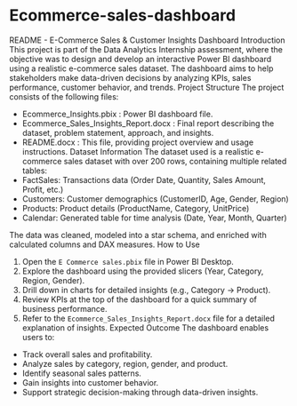 # Ecommerce-sales-dashboard
README - E-Commerce Sales & Customer Insights Dashboard
Introduction
This project is part of the Data Analytics Internship assessment, where the objective was to design and develop an interactive Power BI dashboard using a realistic e-commerce sales dataset. The dashboard aims to help stakeholders make data-driven decisions by analyzing KPIs, sales performance, customer behavior, and trends.
Project Structure
The project consists of the following files:
- Ecommerce_Insights.pbix : Power BI dashboard file.
- Ecommerce_Sales_Insights_Report.docx : Final report describing the dataset, problem statement, approach, and insights.
- README.docx : This file, providing project overview and usage instructions.
Dataset Information
The dataset used is a realistic e-commerce sales dataset with over 200 rows, containing multiple related tables:
- FactSales: Transactions data (Order Date, Quantity, Sales Amount, Profit, etc.)
- Customers: Customer demographics (CustomerID, Age, Gender, Region)
- Products: Product details (ProductName, Category, UnitPrice)
- Calendar: Generated table for time analysis (Date, Year, Month, Quarter)

The data was cleaned, modeled into a star schema, and enriched with calculated columns and DAX measures.
How to Use
1. Open the `E Commerce sales.pbix` file in Power BI Desktop.
2. Explore the dashboard using the provided slicers (Year, Category, Region, Gender).
3. Drill down in charts for detailed insights (e.g., Category → Product).
4. Review KPIs at the top of the dashboard for a quick summary of business performance.
5. Refer to the `Ecommerce_Sales_Insights_Report.docx` file for a detailed explanation of insights.
Expected Outcome
The dashboard enables users to:
- Track overall sales and profitability.
- Analyze sales by category, region, gender, and product.
- Identify seasonal sales patterns.
- Gain insights into customer behavior.
- Support strategic decision-making through data-driven insights.
